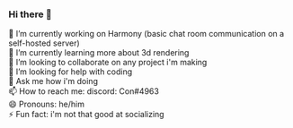### Hi there 👋

🔭 I’m currently working on Harmony (basic chat room communication on a self-hosted server)  
🌱 I’m currently learning more about 3d rendering  
👯 I’m looking to collaborate on any project i'm making  
🤔 I’m looking for help with coding  
💬 Ask me how i'm doing  
📫 How to reach me: discord: Con#4963  
😄 Pronouns: he/him  
⚡ Fun fact: i'm not that good at socializing  

